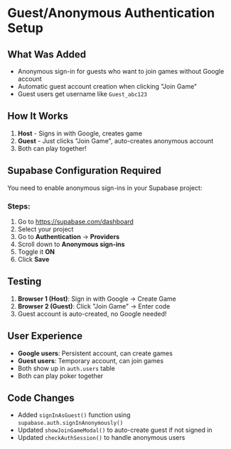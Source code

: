 # Guest/Anonymous Authentication Setup

## What Was Added
- Anonymous sign-in for guests who want to join games without Google account
- Automatic guest account creation when clicking "Join Game"
- Guest users get username like `Guest_abc123`

## How It Works
1. **Host** - Signs in with Google, creates game
2. **Guest** - Just clicks "Join Game", auto-creates anonymous account
3. Both can play together!

## Supabase Configuration Required

You need to enable anonymous sign-ins in your Supabase project:

### Steps:
1. Go to https://supabase.com/dashboard
2. Select your project
3. Go to **Authentication** → **Providers**
4. Scroll down to **Anonymous sign-ins**
5. Toggle it **ON**
6. Click **Save**

## Testing
1. **Browser 1 (Host)**: Sign in with Google → Create Game
2. **Browser 2 (Guest)**: Click "Join Game" → Enter code
3. Guest account is auto-created, no Google needed!

## User Experience
- **Google users**: Persistent account, can create games
- **Guest users**: Temporary account, can join games
- Both show up in `auth.users` table
- Both can play poker together

## Code Changes
- Added `signInAsGuest()` function using `supabase.auth.signInAnonymously()`
- Updated `showJoinGameModal()` to auto-create guest if not signed in
- Updated `checkAuthSession()` to handle anonymous users

